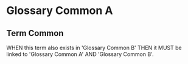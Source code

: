 # Glossary Common A

## Term Common

WHEN this term also exists in 'Glossary Common B' THEN it MUST be linked to
'Glossary Common A' AND 'Glossary Common B'.
